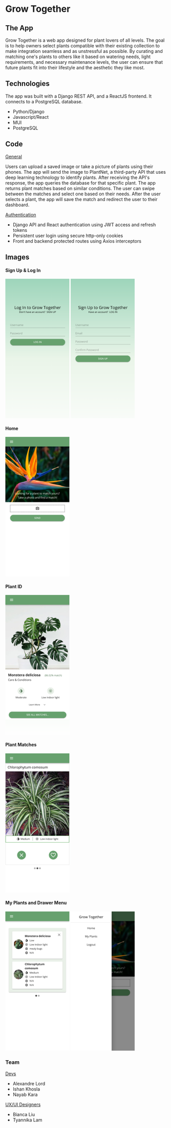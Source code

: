 # Grow Together

## The App

Grow Together is a web app designed for plant lovers of all levels. The goal is to help owners select plants compatible with their existing collection to make integration seamless and as unstressful as possible.
By curating and matching one's plants to others like it based on watering needs, light requirements, and necessary maintenance levels, the user can ensure that future plants fit into their lifestyle and the aesthetic they like most.

## Technologies

The app was built with a Django REST API, and a ReactJS frontend. It connects to a PostgreSQL database.

- Python/Django
- Javascript/React
- MUI
- PostgreSQL

## Code

<ins>General</ins>

Users can upload a saved image or take a picture of plants using their phones. The app will send the image to PlantNet, a third-party API that uses deep learning technology to identify plants. After receiving the API's response, the app queries the database for that specific plant. The app returns plant matches based on similar conditions. The user can swipe between the matches and select one based on their needs. After the user selects a plant, the app will save the match and redirect the user to their dashboard.

<ins>Authentication</ins> <br>

- Django API and React authentication using JWT access and refresh tokens
- Persistent user login using secure http-only cookies
- Front and backend protected routes using Axios interceptors


## Images

#### Sign Up & Log In
<img src="Documentation/images/LOGIN.png" width="200px">
<img src="Documentation/images/Signup.png" width="200px">

#### Home
<img src="Documentation/images/Home.png" width="200px">

#### Plant ID
<img src="Documentation/images/bestmatch.png" width="200px">

#### Plant Matches
<img src="Documentation/images/match.png" width="200px">

#### My Plants and Drawer Menu
<img src="Documentation/images/myplants.png" width="200px">
<img src="Documentation/images/drawer.png" width="200px">

### Team

<ins>Devs</ins> <br>
- Alexandre Lord 
- Ishan Khosla
- Nayab Kara

<ins>UX/UI Designers</ins> <br>
- Bianca Liu
- Tyannika Lam

